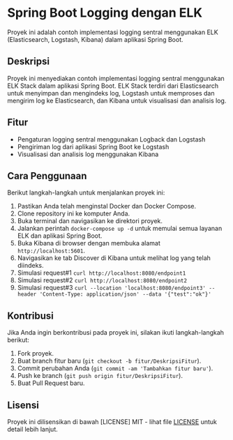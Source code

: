 # Spring Boot Logging dengan ELK

Proyek ini adalah contoh implementasi logging sentral menggunakan ELK (Elasticsearch, Logstash, Kibana) dalam aplikasi Spring Boot.

## Deskripsi

Proyek ini menyediakan contoh implementasi logging sentral menggunakan ELK Stack dalam aplikasi Spring Boot. ELK Stack terdiri dari Elasticsearch untuk menyimpan dan mengindeks log, Logstash untuk memproses dan mengirim log ke Elasticsearch, dan Kibana untuk visualisasi dan analisis log.

## Fitur

- Pengaturan logging sentral menggunakan Logback dan Logstash
- Pengiriman log dari aplikasi Spring Boot ke Logstash
- Visualisasi dan analisis log menggunakan Kibana

## Cara Penggunaan

Berikut langkah-langkah untuk menjalankan proyek ini:

1. Pastikan Anda telah menginstal Docker dan Docker Compose.
2. Clone repository ini ke komputer Anda.
3. Buka terminal dan navigasikan ke direktori proyek.
4. Jalankan perintah `docker-compose up -d` untuk memulai semua layanan ELK dan aplikasi Spring Boot.
5. Buka Kibana di browser dengan membuka alamat `http://localhost:5601`.
6. Navigasikan ke tab Discover di Kibana untuk melihat log yang telah diindeks.
7. Simulasi request#1
```curl http://localhost:8080/endpoint1```
8. Simulasi request#2
```curl http://localhost:8080/endpoint2```
9. Simulasi request#3
```curl --location 'localhost:8080/endpoint3' --header 'Content-Type: application/json' --data '{"test":"ok"}'```

## Kontribusi

Jika Anda ingin berkontribusi pada proyek ini, silakan ikuti langkah-langkah berikut:

1. Fork proyek.
2. Buat branch fitur baru (`git checkout -b fitur/DeskripsiFitur`).
3. Commit perubahan Anda (`git commit -am 'Tambahkan fitur baru'`).
4. Push ke branch (`git push origin fitur/DeskripsiFitur`).
5. Buat Pull Request baru.

## Lisensi

Proyek ini dilisensikan di bawah [LICENSE] MIT  - lihat file [LICENSE](LICENSE) untuk detail lebih lanjut.

